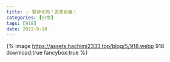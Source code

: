 ```yaml
---
title: 💥 警钟长鸣！吾辈自强！
categories: [日常]
tags: [918]
date: 2022-9-18
---
```

{% image https://assets.hachimi2333.top/blog/5/918.webp 918 download:true fancybox:true %}